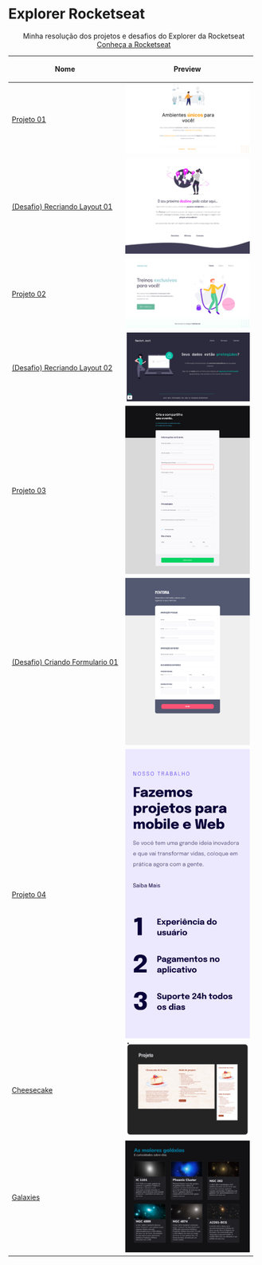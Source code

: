 # Explorer Rocketseat

<p align="center">Minha resolução dos projetos e desafios do Explorer da Rocketseat
<br>
<a href="https://www.rocketseat.com.br" target="_blank">Conheça a Rocketseat</a>
</p>

<table align="center">
  <thead>
    <tr>
      <th align="center">
        <p>Nome<p>
      </th>
      <th align="center">
        <p>Preview<p>
      </th>
    </tr>
  </thead>
  <tbody>
    <tr>
      <td><a href="Projeto01">Projeto 01</a></td>
      <td align="center"><a href="Projeto01"><img width="250px" src="Projeto01/images/Projeto01.jpg" /></a></td>
    </tr>
    <tr>
      <td><a href="RecriandoLayout01">(Desafio) Recriando Layout 01</a></td>
      <td align="center"><a href="RecriandoLayout01"><img width="250px" src="RecriandoLayout01/images/Desafio01.jpg" /></a></td>
    </tr>
    <tr>
      <td><a href="Projeto02">Projeto 02</a></td>
      <td align="center"><a href="Projeto02"><img width="250px" src="Projeto02/images/Projeto02.jpg" /></a></td>
    </tr>
    <tr>
      <td><a href="RecriandoLayout02">(Desafio) Recriando Layout 02</a></td>
      <td align="center"><a href="RecriandoLayout02"><img width="250px" src="RecriandoLayout02/images/Desafio.jpg" /></a></td>
    </tr>
    <tr>
      <td><a href="Projeto03">Projeto 03</a></td>
      <td align="center"><a href="Projeto03"><img width="250px" src="Projeto03/images/Projeto03.jpg" /></a></td>
    </tr>
    <tr>
      <td><a href="CriandoFormulario01">(Desafio) Criando Formulario 01</a></td>
      <td align="center"><a href="CriandoFormulario01"><img width="250px" src="CriandoFormulario01/images/Desafio.jpg" /></a></td>
    </tr>
    <tr>
      <td><a href="Projeto04">Projeto 04</a></td>
      <td align="center"><a href="Projeto04"><img width="250px" src="Projeto04/images/Projeto.jpg" /></a></td>
    </tr>
    <tr>
      <td><a href="Cheesecake">Cheesecake</a></td>
      <td align="center"><a href="Cheesecake"><img width="250px" src="Cheesecake/images/projeto.jpg" /></a></td>
    </tr>
    <tr>
      <td><a href="Galaxies">Galaxies</a></td>
      <td align="center"><a href="Galaxies"><img width="250px" src="Galaxies/images/projeto.jpg" /></a></td>
    </tr>
  </tbody>
</table>
